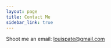 ```yaml
---
layout: page
title: Contact Me
sidebar_link: true
---
```


Shoot me an email: [louispate@gmail.com](mailto:louispate@gmail.com)
